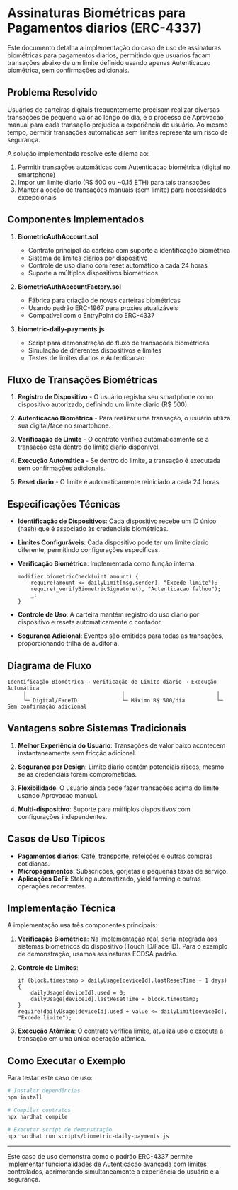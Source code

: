 # Assinaturas Biométricas para Pagamentos diarios (ERC-4337)

Este documento detalha a implementação do caso de uso de assinaturas biométricas para pagamentos diarios, permitindo que usuários façam transações abaixo de um limite definido usando apenas Autenticacao biométrica, sem confirmações adicionais.

## Problema Resolvido

Usuários de carteiras digitais frequentemente precisam realizar diversas transações de pequeno valor ao longo do dia, e o processo de Aprovacao manual para cada transação prejudica a experiência do usuário. Ao mesmo tempo, permitir transações automáticas sem limites representa um risco de segurança.

A solução implementada resolve este dilema ao:
1. Permitir transações automáticas com Autenticacao biométrica (digital no smartphone)
2. Impor um limite diario (R$ 500 ou ~0.15 ETH) para tais transações
3. Manter a opção de transações manuais (sem limite) para necessidades excepcionais

## Componentes Implementados

1. **BiometricAuthAccount.sol**
   - Contrato principal da carteira com suporte a identificação biométrica
   - Sistema de limites diarios por dispositivo
   - Controle de uso diario com reset automático a cada 24 horas
   - Suporte a múltiplos dispositivos biométricos

2. **BiometricAuthAccountFactory.sol**
   - Fábrica para criação de novas carteiras biométricas
   - Usando padrão ERC-1967 para proxies atualizáveis
   - Compatível com o EntryPoint do ERC-4337

3. **biometric-daily-payments.js**
   - Script para demonstração do fluxo de transações biométricas
   - Simulação de diferentes dispositivos e limites
   - Testes de limites diarios e Autenticacao

## Fluxo de Transações Biométricas

1. **Registro de Dispositivo** - O usuário registra seu smartphone como dispositivo autorizado, definindo um limite diario (R$ 500).

2. **Autenticacao Biométrica** - Para realizar uma transação, o usuário utiliza sua digital/face no smartphone.

3. **Verificação de Limite** - O contrato verifica automaticamente se a transação esta dentro do limite diario disponível.

4. **Execução Automática** - Se dentro do limite, a transação é executada sem confirmações adicionais.

5. **Reset diario** - O limite é automaticamente reiniciado a cada 24 horas.

## Especificações Técnicas

- **Identificação de Dispositivos**: Cada dispositivo recebe um ID único (hash) que é associado às credenciais biométricas.

- **Limites Configuráveis**: Cada dispositivo pode ter um limite diario diferente, permitindo configurações específicas.

- **Verificação Biométrica**: Implementada como função interna:
  ```solidity
  modifier biometricCheck(uint amount) {
      require(amount <= dailyLimit[msg.sender], "Excede limite");
      require(_verifyBiometricSignature(), "Autenticacao falhou");
      _;
  }
  ```

- **Controle de Uso**: A carteira mantém registro do uso diario por dispositivo e reseta automaticamente o contador.

- **Segurança Adicional**: Eventos são emitidos para todas as transações, proporcionando trilha de auditoria.

## Diagrama de Fluxo

```
Identificação Biométrica → Verificação de Limite diario → Execução Automática
     │                              │                             │
     └─ Digital/FaceID              └─ Máximo R$ 500/dia          └─ Sem confirmação adicional
```

## Vantagens sobre Sistemas Tradicionais

1. **Melhor Experiência do Usuário**: Transações de valor baixo acontecem instantaneamente sem fricção adicional.

2. **Segurança por Design**: Limite diario contém potenciais riscos, mesmo se as credenciais forem comprometidas.

3. **Flexibilidade**: O usuário ainda pode fazer transações acima do limite usando Aprovacao manual.

4. **Multi-dispositivo**: Suporte para múltiplos dispositivos com configurações independentes.

## Casos de Uso Típicos

- **Pagamentos diarios**: Café, transporte, refeições e outras compras cotidianas.
- **Micropagamentos**: Subscrições, gorjetas e pequenas taxas de serviço.
- **Aplicações DeFi**: Staking automatizado, yield farming e outras operações recorrentes.

## Implementação Técnica

A implementação usa três componentes principais:

1. **Verificação Biométrica**: Na implementação real, seria integrada aos sistemas biométricos do dispositivo (Touch ID/Face ID). Para o exemplo de demonstração, usamos assinaturas ECDSA padrão.

2. **Controle de Limites**:
   ```solidity
   if (block.timestamp > dailyUsage[deviceId].lastResetTime + 1 days) {
       dailyUsage[deviceId].used = 0;
       dailyUsage[deviceId].lastResetTime = block.timestamp;
   }
   require(dailyUsage[deviceId].used + value <= dailyLimit[deviceId], "Excede limite");
   ```

3. **Execução Atômica**: O contrato verifica limite, atualiza uso e executa a transação em uma única operação atômica.

## Como Executar o Exemplo

Para testar este caso de uso:

```bash
# Instalar dependências
npm install

# Compilar contratos
npx hardhat compile

# Executar script de demonstração
npx hardhat run scripts/biometric-daily-payments.js
```

---

Este caso de uso demonstra como o padrão ERC-4337 permite implementar funcionalidades de Autenticacao avançada com limites controlados, aprimorando simultaneamente a experiência do usuário e a segurança. 